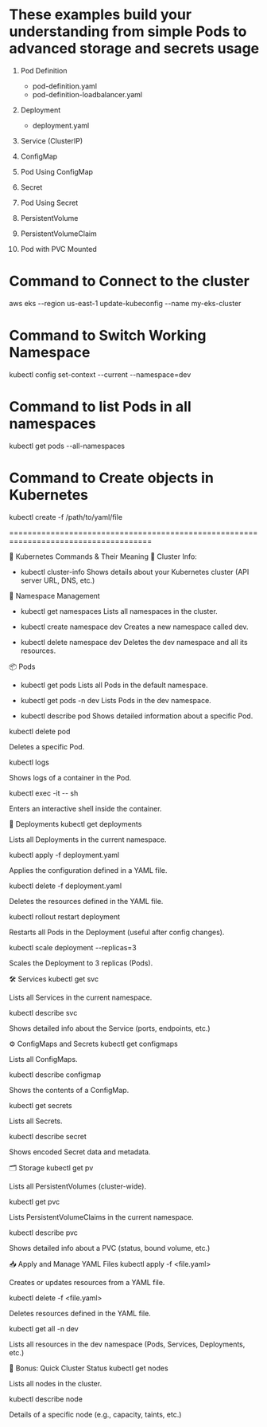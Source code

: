 # These examples build your understanding from simple Pods to advanced storage and secrets usage
1. Pod Definition
     - pod-definition.yaml
     - pod-definition-loadbalancer.yaml

2. Deployment
    - deployment.yaml
    
3. Service (ClusterIP)
4. ConfigMap
5. Pod Using ConfigMap
6. Secret
7. Pod Using Secret
8. PersistentVolume
9. PersistentVolumeClaim
10. Pod with PVC Mounted

# Command to Connect to the cluster
aws eks --region us-east-1 update-kubeconfig --name my-eks-cluster

# Command to Switch Working Namespace
kubectl config set-context --current --namespace=dev

# Command to list Pods in all namespaces
kubectl get pods --all-namespaces

# Command to Create objects in Kubernetes
kubectl create -f /path/to/yaml/file



=====================================================================================

🚀 Kubernetes Commands & Their Meaning
📌 Cluster Info:

- kubectl cluster-info
Shows details about your Kubernetes cluster (API server URL, DNS, etc.)

🧱 Namespace Management
- kubectl get namespaces
Lists all namespaces in the cluster.

- kubectl create namespace dev
Creates a new namespace called dev.

- kubectl delete namespace dev
Deletes the dev namespace and all its resources.

📦 Pods
- kubectl get pods
Lists all Pods in the default namespace.

- kubectl get pods -n dev
Lists Pods in the dev namespace.

- kubectl describe pod <pod-name>
Shows detailed information about a specific Pod.

kubectl delete pod <pod-name>

Deletes a specific Pod.

kubectl logs <pod-name>

Shows logs of a container in the Pod.

kubectl exec -it <pod-name> -- sh

Enters an interactive shell inside the container.

🔄 Deployments
kubectl get deployments

Lists all Deployments in the current namespace.

kubectl apply -f deployment.yaml

Applies the configuration defined in a YAML file.

kubectl delete -f deployment.yaml

Deletes the resources defined in the YAML file.

kubectl rollout restart deployment <name>

Restarts all Pods in the Deployment (useful after config changes).

kubectl scale deployment <name> --replicas=3

Scales the Deployment to 3 replicas (Pods).

🛠️ Services
kubectl get svc

Lists all Services in the current namespace.

kubectl describe svc <service-name>

Shows detailed info about the Service (ports, endpoints, etc.)

⚙️ ConfigMaps and Secrets
kubectl get configmaps

Lists all ConfigMaps.

kubectl describe configmap <name>

Shows the contents of a ConfigMap.

kubectl get secrets

Lists all Secrets.

kubectl describe secret <name>

Shows encoded Secret data and metadata.

🗂️ Storage
kubectl get pv

Lists all PersistentVolumes (cluster-wide).

kubectl get pvc

Lists PersistentVolumeClaims in the current namespace.

kubectl describe pvc <name>

Shows detailed info about a PVC (status, bound volume, etc.)

📥 Apply and Manage YAML Files
kubectl apply -f <file.yaml>

Creates or updates resources from a YAML file.

kubectl delete -f <file.yaml>

Deletes resources defined in the YAML file.

kubectl get all -n dev

Lists all resources in the dev namespace (Pods, Services, Deployments, etc.)

🎯 Bonus: Quick Cluster Status
kubectl get nodes

Lists all nodes in the cluster.

kubectl describe node <node-name>

Details of a specific node (e.g., capacity, taints, etc.)

